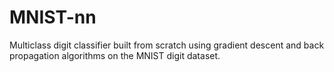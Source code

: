 # MNIST-nn
Multiclass digit classifier built from scratch using gradient descent and back propagation algorithms on the MNIST digit dataset.
